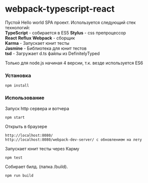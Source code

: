 # webpack-typescript-react

Пустой Hello world SPA проект. Используется следующий стек технологий:  
**TypeScript** - собирается в ES5
**Stylus** - css препроцессор  
**React** **Reflux**
**Webpack** - сборщик  
**Karma** - Запускает юнит тесты  
**Jasmine** - Библиотека для юнит тестов  
**tsd** - Загружает d.ts файлы из DefinitelyTyped  

Только для node.js начиная 4 версии, т.к. везде используется ES6
### Установка
```
npm install
```

### Использование
Запуск http сервера и вотчера
```
npm start
```

Открыть в браузере
```
http://localhost:8080/  
http://localhost:8080/webpack-dev-server/ с обновлением на лету
```

Запускает юнит тесты через Карму
```
npm test
```

Собирает билд. (папка /build).
```
npm run build
```
